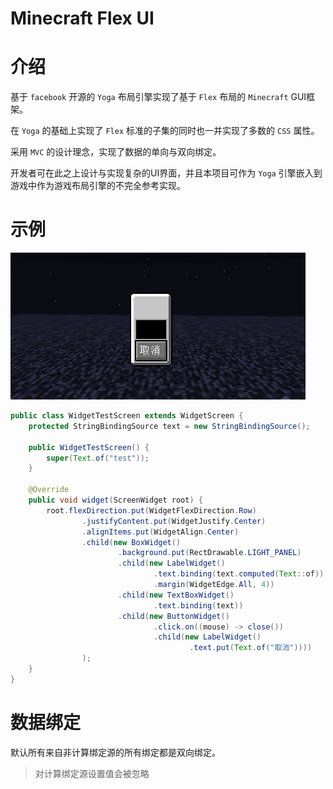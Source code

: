 # Minecraft Flex UI

# 介绍
基于 `facebook` 开源的 `Yoga` 布局引擎实现了基于 `Flex` 布局的 `Minecraft` GUI框架。

在 `Yoga` 的基础上实现了 `Flex` 标准的子集的同时也一并实现了多数的 `CSS` 属性。

采用 `MVC` 的设计理念，实现了数据的单向与双向绑定。

开发者可在此之上设计与实现复杂的UI界面，并且本项目可作为 `Yoga` 引擎嵌入到游戏中作为游戏布局引擎的不完全参考实现。

# 示例

![example](doc/example.gif)

```java
public class WidgetTestScreen extends WidgetScreen {
	protected StringBindingSource text = new StringBindingSource();

	public WidgetTestScreen() {
		super(Text.of("test"));
	}

	@Override
	public void widget(ScreenWidget root) {
		root.flexDirection.put(WidgetFlexDirection.Row)
				.justifyContent.put(WidgetJustify.Center)
				.alignItems.put(WidgetAlign.Center)
				.child(new BoxWidget()
						.background.put(RectDrawable.LIGHT_PANEL)
						.child(new LabelWidget()
								.text.binding(text.computed(Text::of))
								.margin(WidgetEdge.All, 4))
						.child(new TextBoxWidget()
								.text.binding(text))
						.child(new ButtonWidget()
								.click.on((mouse) -> close())
								.child(new LabelWidget()
										.text.put(Text.of("取消"))))
				);
	}
}

```

# 数据绑定
默认所有来自非计算绑定源的所有绑定都是双向绑定。
> 对计算绑定源设置值会被忽略
